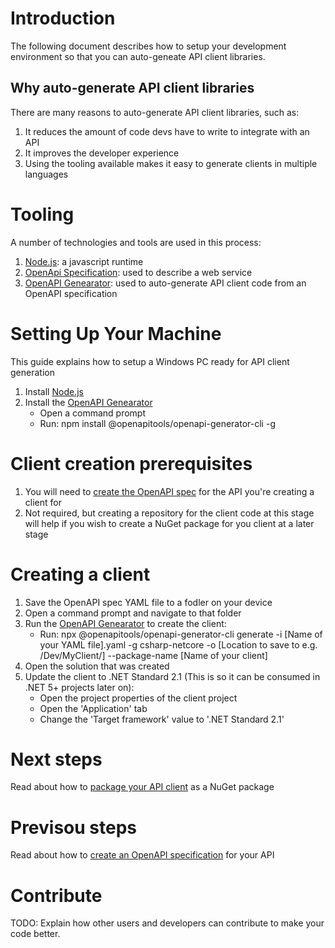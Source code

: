 # Introduction 
The following document describes how to setup your development environment so that you can auto-geneate API client libraries.

## Why auto-generate API client libraries
There are many reasons to auto-generate API client libraries, such as:
1. It reduces the amount of code devs have to write to integrate with an API
2. It improves the developer experience
3. Using the tooling available makes it easy to generate clients in multiple languages

# Tooling
A number of technologies and tools are used in this process:
1. [Node.js](https://nodejs.org/en/): a javascript runtime
2. [OpenApi Specification](https://swagger.io/specification/): used to describe a web service
3. [OpenAPI Genearator](https://openapi-generator.tech/): used to auto-generate API client code from an OpenAPI specification
  
# Setting Up Your Machine
This guide explains how to setup a Windows PC ready for API client generation

1. Install [Node.js](https://nodejs.org/en/)
2. Install the [OpenAPI Genearator](https://openapi-generator.tech/)
    * Open a command prompt
    * Run: npm install @openapitools/openapi-generator-cli -g

# Client creation prerequisites 

1. You will need to [create the OpenAPI spec](generating-an-openapi-spec-for-the-localgov-ims-api) for the API you're creating a client for
2. Not required, but creating a repository for the client code at this stage will help if you wish to create a NuGet package for you client at a later stage

# Creating a client

1. Save the OpenAPI spec YAML file to a fodler on your device
2. Open a command prompt and navigate to that folder
3. Run the [OpenAPI Genearator](https://openapi-generator.tech/) to create the client:
    * Run: npx @openapitools/openapi-generator-cli generate -i [Name of your YAML file].yaml -g csharp-netcore -o [Location to save to e.g. /Dev/MyClient/] --package-name [Name of your client]
4. Open the solution that was created
5. Update the client to .NET Standard 2.1 (This is so it can be consumed in .NET 5+ projects later on):
    * Open the project properties of the client project
    * Open the 'Application' tab
    * Change the 'Target framework' value to '.NET Standard 2.1'

# Next steps

Read about how to [package your API client](packaging-your-api-client) as a NuGet package

# Previsou steps

Read about how to [create an OpenAPI specification](generating-an-openapi-spec-for-the-localgov-ims-api) for your API


# Contribute
TODO: Explain how other users and developers can contribute to make your code better. 

